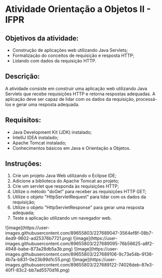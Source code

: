 <!DOCTYPE html>
<html>
<head>
	<meta charset="UTF-8">
	<h1>Atividade Orientação a Objetos II - IFPR</h1>
</head>
<body>
	<h2>Objetivos da atividade:</h2>
	<ul>
		<li>Construção de aplicações web utilizando Java Servlets;</li>
		<li>Formalização do conceitos de requisição e resposta HTTP;</li>
		<li>Lidando com dados da requisição HTTP.</li>
	</ul>
	<h2>Descrição:</h2>
	<p>A atividade consiste em construir uma aplicação web utilizando Java Servlets que recebe requisições HTTP e retorna respostas adequadas. A aplicação deve ser capaz de lidar com os dados da requisição, processá-los e gerar uma resposta adequada.</p>
	<h2>Requisitos:</h2>
	<ul>
		<li>Java Development Kit (JDK) instalado;</li>
		<li>IntelliJ IDEA instalado;</li>
		<li>Apache Tomcat instalado;</li>
		<li>Conhecimentos básicos em Java e Orientação a Objetos.</li>
	</ul>
	<h2>Instruções:</h2>
	<ol>
		<li>Crie um projeto Java Web utilizando o Eclipse IDE;</li>
		<li>Adicione a biblioteca do Apache Tomcat ao projeto;</li>
		<li>Crie um servlet que responda às requisições HTTP;</li>
		<li>Utilize o método "doGet" para receber as requisições HTTP GET;</li>
		<li>Utilize o objeto "HttpServletRequest" para lidar com os dados da requisição;</li>
		<li>Utilize o objeto "HttpServletResponse" para gerar uma resposta adequada;</li>
		<li>Teste a aplicação utilizando um navegador web.</li>
	</ol>
  <div>
  ![image](https://user-images.githubusercontent.com/89655803/227689047-3564ef8f-08b7-4ed9-9602-ad25376b7721.png)
  ![image](https://user-images.githubusercontent.com/89655803/227689095-76b56625-a8f2-4948-babe-873a28db5a3b.png)
  ![image](https://user-images.githubusercontent.com/89655803/227689106-9c73e54b-9136-4b7a-b831-0e23b99d1c55.png)
  ![image](https://user-images.githubusercontent.com/89655803/227689122-74026deb-87e3-40f1-83c2-bb7ad5570d16.png)
  </div>
</body>
</html>

